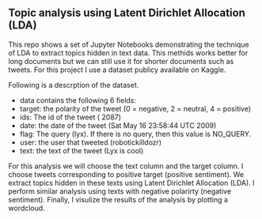 ## Topic analysis using Latent Dirichlet Allocation (LDA)

This repo shows a set of Jupyter Notebooks demonstrating the technique of LDA to extract topics hidden in text data. This methids works better for long documents but we can still use it for shorter documents such as tweets. For this project I use a dataset publicy available on Kaggle. 

Following is a descrption of the dataset. 
- data contains the following 6 fields:
- target: the polarity of the tweet (0 = negative, 2 = neutral, 4 = positive)
- ids: The id of the tweet ( 2087)
- date: the date of the tweet (Sat May 16 23:58:44 UTC 2009)
- flag: The query (lyx). If there is no query, then this value is NO_QUERY.
- user: the user that tweeted (robotickilldozr)
- text: the text of the tweet (Lyx is cool)


For this analysis we will choose the text column and the target column. I choose tweets corresponding to positive target (positive sentiment). We extract topics hidden in these texts using Latent Dirichlet Allocation (LDA).
I perform similar analysis using texts with negative polarirty (negative sentiment). Finally, I visulize the results of the analysis by plotting a wordcloud.
